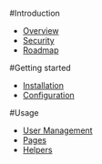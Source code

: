 #Introduction

- [Overview](overview.md)
- [Security](security.md)
- [Roadmap](roadmap.md)

#Getting started

- [Installation](installation.md)
- [Configuration](configuration.md)

#Usage

- [User Management](users.md)
- [Pages](pages.md)
- [Helpers](helpers.md)
